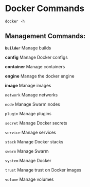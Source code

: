 # Docker Commands
```
docker -h
```
## Management Commands:

**`builder`** Manage builds

**config** Manage Docker configs

**container** Manage containers

**engine** Manage the docker engine

**image** Manage images

```network``` Manage networks

```node``` Manage Swarm nodes

```plugin``` Manage plugins

```secret``` Manage Docker secrets

```service``` Manage services

```stack``` Manage Docker stacks

```swarm``` Manage Swarm

```system``` Manage Docker

```trust``` Manage trust on Docker images

```volume``` Manage volumes


